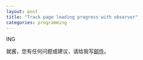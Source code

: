 ```yaml
---
layout: post
title: "Track page loading progress with observer"
categories: programming
---
```


ING

就酱，您有任何问题或建议，请给我写[邮件](mailto:yinwer81@gmail.com)。
